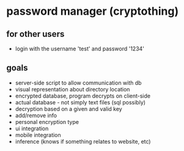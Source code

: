 
# password manager (cryptothing)

## for other users

- login with the username 'test' and password '1234'

## goals

- server-side script to allow communication with db
- visual representation about directory location
- encrypted database, program decrypts on client-side
- actual database - not simply text files (sql possibly)
- decryption based on a given and valid key
- add/remove info
- personal encryption type
- ui integration
- mobile integration
- inference (knows if something relates to website, etc)